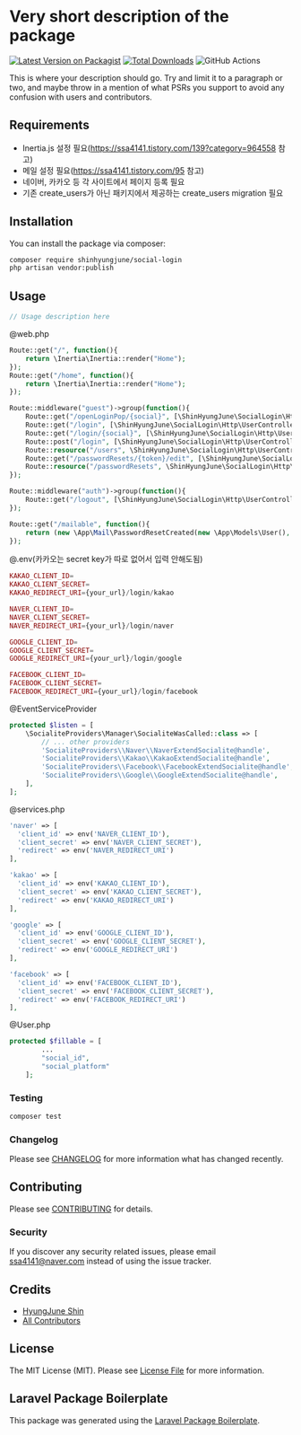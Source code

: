 # Very short description of the package

[![Latest Version on Packagist](https://img.shields.io/packagist/v/shinhyungjune/social-login.svg?style=flat-square)](https://packagist.org/packages/shinhyungjune/social-login)
[![Total Downloads](https://img.shields.io/packagist/dt/shinhyungjune/social-login.svg?style=flat-square)](https://packagist.org/packages/shinhyungjune/social-login)
![GitHub Actions](https://github.com/shinhyungjune/social-login/actions/workflows/main.yml/badge.svg)

This is where your description should go. Try and limit it to a paragraph or two, and maybe throw in a mention of what PSRs you support to avoid any confusion with users and contributors.

## Requirements
- Inertia.js 설정 필요(https://ssa4141.tistory.com/139?category=964558 참고)
- 메일 설정 필요(https://ssa4141.tistory.com/95 참고)
- 네이버, 카카오 등 각 사이트에서 페이지 등록 필요
- 기존 create_users가 아닌 패키지에서 제공하는 create_users migration 필요

## Installation

You can install the package via composer:

```bash
composer require shinhyungjune/social-login
php artisan vendor:publish
```

## Usage

```php
// Usage description here
```
@web.php
```php
Route::get("/", function(){
    return \Inertia\Inertia::render("Home");
});
Route::get("/home", function(){
    return \Inertia\Inertia::render("Home");
});

Route::middleware("guest")->group(function(){
    Route::get("/openLoginPop/{social}", [\ShinHyungJune\SocialLogin\Http\UserController::class, "openSocialLoginPop"]);
    Route::get("/login", [\ShinHyungJune\SocialLogin\Http\UserController::class, "index"])->name("login");
    Route::get("/login/{social}", [\ShinHyungJune\SocialLogin\Http\UserController::class, "socialLogin"]);
    Route::post("/login", [\ShinHyungJune\SocialLogin\Http\UserController::class, "login"]);
    Route::resource("/users", \ShinHyungJune\SocialLogin\Http\UserController::class);
    Route::get("/passwordResets/{token}/edit", [\ShinHyungJune\SocialLogin\Http\PasswordResetController::class, "edit"]);
    Route::resource("/passwordResets", \ShinHyungJune\SocialLogin\Http\PasswordResetController::class);
});

Route::middleware("auth")->group(function(){
    Route::get("/logout", [\ShinHyungJune\SocialLogin\Http\UserController::class, "logout"]);
});

Route::get("/mailable", function(){
    return (new \App\Mail\PasswordResetCreated(new \App\Models\User(), new \App\Models\PasswordReset()));
});

```

@.env(카카오는 secret key가 따로 없어서 입력 안해도됨)
```php
KAKAO_CLIENT_ID=
KAKAO_CLIENT_SECRET=
KAKAO_REDIRECT_URI={your_url}/login/kakao

NAVER_CLIENT_ID=
NAVER_CLIENT_SECRET=
NAVER_REDIRECT_URI={your_url}/login/naver

GOOGLE_CLIENT_ID=
GOOGLE_CLIENT_SECRET=
GOOGLE_REDIRECT_URI={your_url}/login/google

FACEBOOK_CLIENT_ID=
FACEBOOK_CLIENT_SECRET=
FACEBOOK_REDIRECT_URI={your_url}/login/facebook
```

@EventServiceProvider
```php 
protected $listen = [
    \SocialiteProviders\Manager\SocialiteWasCalled::class => [
        // ... other providers
        'SocialiteProviders\\Naver\\NaverExtendSocialite@handle',
        'SocialiteProviders\\Kakao\\KakaoExtendSocialite@handle',
        'SocialiteProviders\\Facebook\\FacebookExtendSocialite@handle',
        'SocialiteProviders\\Google\\GoogleExtendSocialite@handle',
    ],
];
```

@services.php
```php 
'naver' => [
  'client_id' => env('NAVER_CLIENT_ID'),  
  'client_secret' => env('NAVER_CLIENT_SECRET'),  
  'redirect' => env('NAVER_REDIRECT_URI') 
],

'kakao' => [    
  'client_id' => env('KAKAO_CLIENT_ID'),  
  'client_secret' => env('KAKAO_CLIENT_SECRET'),  
  'redirect' => env('KAKAO_REDIRECT_URI') 
],

'google' => [    
  'client_id' => env('GOOGLE_CLIENT_ID'),  
  'client_secret' => env('GOOGLE_CLIENT_SECRET'),  
  'redirect' => env('GOOGLE_REDIRECT_URI') 
],

'facebook' => [    
  'client_id' => env('FACEBOOK_CLIENT_ID'),  
  'client_secret' => env('FACEBOOK_CLIENT_SECRET'),  
  'redirect' => env('FACEBOOK_REDIRECT_URI') 
],
```

@User.php
```php 
protected $fillable = [
        ...
        "social_id",
        "social_platform"
    ];
```
### Testing

```bash
composer test
```

### Changelog

Please see [CHANGELOG](CHANGELOG.md) for more information what has changed recently.

## Contributing

Please see [CONTRIBUTING](CONTRIBUTING.md) for details.

### Security

If you discover any security related issues, please email ssa4141@naver.com instead of using the issue tracker.

## Credits

-   [HyungJune Shin](https://github.com/shinhyungjune)
-   [All Contributors](../../contributors)

## License

The MIT License (MIT). Please see [License File](LICENSE.md) for more information.

## Laravel Package Boilerplate

This package was generated using the [Laravel Package Boilerplate](https://laravelpackageboilerplate.com).
